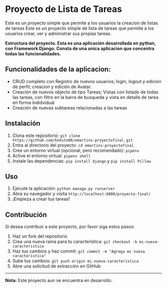 # Proyecto de Lista de Tareas

Este es un proyecto simple que permite a los usuarios la creacion de listas de tareas 
Este es un proyecto simple de lista de tareas que permite a los usuarios crear, ver y administrar sus propias tareas.

**Estructura del proyecto. Esta es una aplicación desarrollada en python, con Framework Django.  Consta de una unica aplicacion que concentra todas las funcionalidades.** 

## Funcionalidades de la aplicacion:
- CRUD completo con Registro de nuevos usuarios; login, logout y edicion de perfil; creacion y edición de Avatar.
- Creación de nuevos objecto de tipo Tareas; Vistas con listado de todas las tareas, con filtro en la barra de busqueda  y vista en detalle de tarea en forma indidvidual
- Creación de nuevas subtareas relacionadas a las tareas
## 
## Instalación

1. Clona este repositorio: `git clone https://github.com/hokuto06/emartins-proyectofinal.git`
2. Entra al directorio del proyecto: `cd emartins-proyectofinal`
3. Cree un entorno virtual (opcional, pero recomendado): `pipenv`
4. Active el entorno virtual: `pipenv shell`
5. Instale las dependencias: `pip install django` y `pip install Pillow`

## Uso

1. Ejecute la aplicación: `python manage.py runserver`
2. Abra su navegador y visita `http://localhost:8000/proyecto-final/`
3. ¡Empieza a crear tus tareas!

## Contribución

Si desea contribuir a este proyecto, por favor siga estos pasos:

1. Haz un fork del repositorio
2. Crea una nueva rama para tu característica: `git checkout -b mi-nueva-caracteristica`
3. Haz tus cambios y haz commit: `git commit -m "Agrega mi nueva característica"`
4. Sube tus cambios: `git push origin mi-nueva-caracteristica`
5. Abre una solicitud de extracción en GitHub

<!-- ## Licencia

Este proyecto está bajo la Licencia MIT - ver el archivo [LICENSE](LICENSE) para más detalles. -->

---

**Nota:** Este proyecto aun se encuentra en desarrollo.


